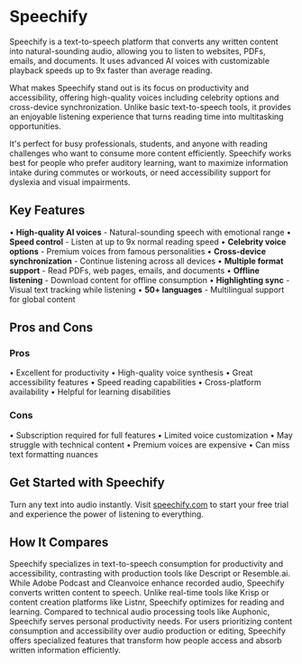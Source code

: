 # Speechify

Speechify is a text-to-speech platform that converts any written content into natural-sounding audio, allowing you to listen to websites, PDFs, emails, and documents. It uses advanced AI voices with customizable playback speeds up to 9x faster than average reading.

What makes Speechify stand out is its focus on productivity and accessibility, offering high-quality voices including celebrity options and cross-device synchronization. Unlike basic text-to-speech tools, it provides an enjoyable listening experience that turns reading time into multitasking opportunities.

It's perfect for busy professionals, students, and anyone with reading challenges who want to consume more content efficiently. Speechify works best for people who prefer auditory learning, want to maximize information intake during commutes or workouts, or need accessibility support for dyslexia and visual impairments.

## Key Features

• **High-quality AI voices** - Natural-sounding speech with emotional range
• **Speed control** - Listen at up to 9x normal reading speed
• **Celebrity voice options** - Premium voices from famous personalities
• **Cross-device synchronization** - Continue listening across all devices
• **Multiple format support** - Read PDFs, web pages, emails, and documents
• **Offline listening** - Download content for offline consumption
• **Highlighting sync** - Visual text tracking while listening
• **50+ languages** - Multilingual support for global content

## Pros and Cons

### Pros
• Excellent for productivity
• High-quality voice synthesis
• Great accessibility features
• Speed reading capabilities
• Cross-platform availability
• Helpful for learning disabilities

### Cons
• Subscription required for full features
• Limited voice customization
• May struggle with technical content
• Premium voices are expensive
• Can miss text formatting nuances

## Get Started with Speechify

Turn any text into audio instantly. Visit [speechify.com](https://speechify.com) to start your free trial and experience the power of listening to everything.

## How It Compares

Speechify specializes in text-to-speech consumption for productivity and accessibility, contrasting with production tools like Descript or Resemble.ai. While Adobe Podcast and Cleanvoice enhance recorded audio, Speechify converts written content to speech. Unlike real-time tools like Krisp or content creation platforms like Listnr, Speechify optimizes for reading and learning. Compared to technical audio processing tools like Auphonic, Speechify serves personal productivity needs. For users prioritizing content consumption and accessibility over audio production or editing, Speechify offers specialized features that transform how people access and absorb written information efficiently.